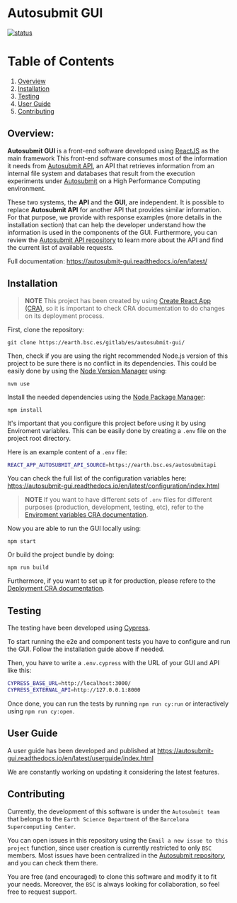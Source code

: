 # Autosubmit GUI

[![status](https://joss.theoj.org/papers/a8ac17f6c02fdf76098ac97ed3e09b22/status.svg)](https://joss.theoj.org/papers/a8ac17f6c02fdf76098ac97ed3e09b22)

# Table of Contents

1. [Overview](#Overview)
2. [Installation](#installation)
3. [Testing](#testing)
4. [User Guide](#user-guide)
5. [Contributing](#contributing)

## Overview:

**Autosubmit GUI** is a front-end software developed using [ReactJS](https://react.dev/) as the main framework This front-end software consumes most of the information it needs from [Autosubmit API](https://earth.bsc.es/gitlab/es/autosubmit-api), an API that retrieves information from an internal file system and databases that result from the execution experiments under [Autosubmit](https://earth.bsc.es/gitlab/es/autosubmit) on a High Performance Computing environment.

These two systems, the **API** and the **GUI**, are independent. It is possible to replace **Autosubmit API** for another API that provides similar information. For that purpose, we provide with response examples (more details in the installation section) that can help the developer understand how the information is used in the components of the GUI. Furthermore, you can review the [Autosubmit API repository](https://earth.bsc.es/gitlab/es/autosubmit-api) to learn more about the API and find the current list of available requests.

Full documentation: https://autosubmit-gui.readthedocs.io/en/latest/

## Installation

> **NOTE**
> This project has been created by using [Create React App (CRA)](https://create-react-app.dev/), so it is important to check CRA documentation to do changes on its deployment process.

First, clone the repository:

`git clone https://earth.bsc.es/gitlab/es/autosubmit-gui/`

Then, check if you are using the right recommended Node.js version of this project to be sure there is no conflict in its dependencies. This could be easily done by using the [Node Version Manager](https://github.com/nvm-sh/nvm) using: 

`nvm use`

Install the needed dependencies using the [Node Package Manager](https://www.npmjs.com/):

`npm install`

It's important that you configure this project before using it by using Enviroment variables. This can be easily done by creating a `.env` file on the project root directory.

Here is an example content of a `.env` file:

```bash
REACT_APP_AUTOSUBMIT_API_SOURCE=https://earth.bsc.es/autosubmitapi
```

You can check the full list of the configuration variables here: https://autosubmit-gui.readthedocs.io/en/latest/configuration/index.html

> **NOTE**
> If you want to have different sets of `.env` files for different purposes (production, development, testing, etc), refer to the [Enviroment variables CRA documentation](https://create-react-app.dev/docs/adding-custom-environment-variables).


Now you are able to run the GUI locally using:

`npm start`

Or build the project bundle by doing:

`npm run build`

Furthermore, if you want to set up it for production, please refere to the [Deployment CRA documentation](https://create-react-app.dev/docs/deployment).


## Testing

The testing have been developed using [Cypress](https://docs.cypress.io/guides/overview/why-cypress).

To start running the e2e and component tests you have to configure and run the GUI. Follow the installation guide above if needed.

Then, you have to write a `.env.cypress` with the URL of your GUI and API like this:

```bash
CYPRESS_BASE_URL=http://localhost:3000/
CYPRESS_EXTERNAL_API=http://127.0.0.1:8000
```

Once done, you can run the tests by running `npm run cy:run` or interactively using `npm run cy:open`.


## User Guide

A user guide has been developed and published at https://autosubmit-gui.readthedocs.io/en/latest/userguide/index.html

We are constantly working on updating it considering the latest features.

## Contributing

Currently, the development of this software is under the `Autosubmit team` that belongs to the `Earth Science Department` of the `Barcelona Supercomputing Center`.

You can open issues in this repository using the `Email a new issue to this project` function, since user creation is currently restricted to only `BSC` members.
Most issues have been centralized in the [Autosubmit repository](https://earth.bsc.es/gitlab/es/autosubmit/-/issues), and you can check them there.

You are free (and encouraged) to clone this software and modify it to fit your needs. Moreover, the `BSC` is always looking for collaboration, so feel free to request support.

